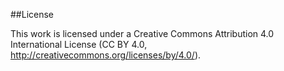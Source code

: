 ##License

This work is licensed under a Creative Commons Attribution 4.0 International License (CC BY 4.0, http://creativecommons.org/licenses/by/4.0/).
 

